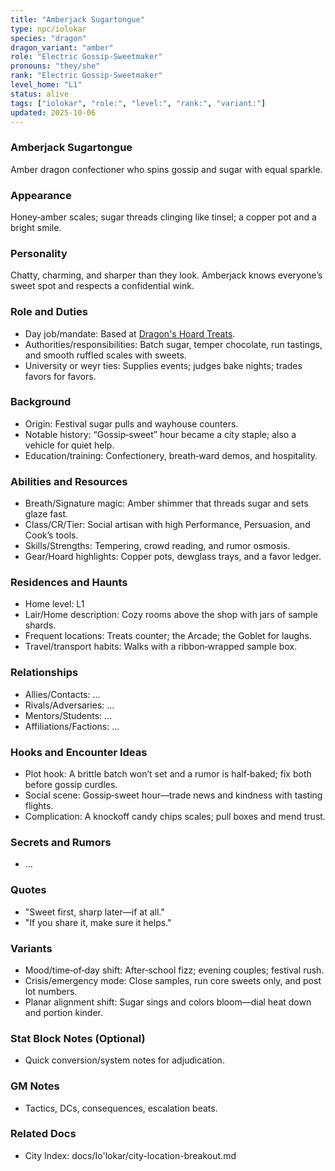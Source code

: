 ```yaml
---
title: "Amberjack Sugartongue"
type: npc/iolokar
species: "dragon"
dragon_variant: "amber"
role: "Electric Gossip-Sweetmaker"
pronouns: "they/she"
rank: "Electric Gossip-Sweetmaker"
level_home: "L1"
status: alive
tags: ["iolokar", "role:", "level:", "rank:", "variant:"]
updated: 2025-10-06
---
```

### Amberjack Sugartongue

Amber dragon confectioner who spins gossip and sugar with equal sparkle.

### Appearance

Honey‑amber scales; sugar threads clinging like tinsel; a copper pot and a bright smile.

### Personality

Chatty, charming, and sharper than they look. Amberjack knows everyone’s sweet spot and respects a confidential wink.

### Role and Duties

- Day job/mandate: Based at [Dragon's Hoard Treats](docs/Io'lokar/Locations/dragons-hoard-treats.md).
- Authorities/responsibilities: Batch sugar, temper chocolate, run tastings, and smooth ruffled scales with sweets.
- University or weyr ties: Supplies events; judges bake nights; trades favors for favors.

### Background

- Origin: Festival sugar pulls and wayhouse counters.
- Notable history: “Gossip‑sweet” hour became a city staple; also a vehicle for quiet help.
- Education/training: Confectionery, breath‑ward demos, and hospitality.

### Abilities and Resources

- Breath/Signature magic: Amber shimmer that threads sugar and sets glaze fast.
- Class/CR/Tier: Social artisan with high Performance, Persuasion, and Cook’s tools.
- Skills/Strengths: Tempering, crowd reading, and rumor osmosis.
- Gear/Hoard highlights: Copper pots, dewglass trays, and a favor ledger.

### Residences and Haunts

- Home level: L1
- Lair/Home description: Cozy rooms above the shop with jars of sample shards.
- Frequent locations: Treats counter; the Arcade; the Goblet for laughs.
- Travel/transport habits: Walks with a ribbon‑wrapped sample box.

### Relationships

- Allies/Contacts: ...
- Rivals/Adversaries: ...
- Mentors/Students: ...
- Affiliations/Factions: ...

### Hooks and Encounter Ideas

- Plot hook: A brittle batch won’t set and a rumor is half‑baked; fix both before gossip curdles.
- Social scene: Gossip‑sweet hour—trade news and kindness with tasting flights.
- Complication: A knockoff candy chips scales; pull boxes and mend trust.

### Secrets and Rumors

- ...

### Quotes

- "Sweet first, sharp later—if at all."
- "If you share it, make sure it helps."

### Variants

- Mood/time‑of‑day shift: After‑school fizz; evening couples; festival rush.
- Crisis/emergency mode: Close samples, run core sweets only, and post lot numbers.
- Planar alignment shift: Sugar sings and colors bloom—dial heat down and portion kinder.

### Stat Block Notes (Optional)

- Quick conversion/system notes for adjudication.

### GM Notes

- Tactics, DCs, consequences, escalation beats.

### Related Docs

- City Index: docs/Io'lokar/city-location-breakout.md
